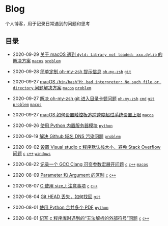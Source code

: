 # Blog

个人博客，用于记录日常遇到的问题和思考

## 目录

- 2020-09-29 [关于 macOS 遇到 `dyld: Library not loaded: xxx.dylib` 的解决方案](https://github.com/yangruihan/blog/issues/14)
    [`macos`](https://github.com/yangruihan/blog/labels/macos) [`problem`](https://github.com/yangruihan/blog/labels/problem)  

- 2020-09-28 [简单定制 oh-my-zsh 提示信息](https://github.com/yangruihan/blog/issues/13)
    [`oh-my-zsh`](https://github.com/yangruihan/blog/labels/oh-my-zsh) [`git`](https://github.com/yangruihan/blog/labels/git)

- 2020-09-27 [macOS `/bin/bash^M: bad interpreter: No such file or directory` 问题解决方案](https://github.com/yangruihan/blog/issues/12)
    [`macos`](https://github.com/yangruihan/blog/labels/macos) [`problem`](https://github.com/yangruihan/blog/labels/problem) 

- 2020-09-27 [解决 oh-my-zsh git 进入目录卡顿问题](https://github.com/yangruihan/blog/issues/11)
    [`oh-my-zsh`](https://github.com/yangruihan/blog/labels/oh-my-zsh) [`cmd`](https://github.com/yangruihan/blog/labels/cmd) [`git`](https://github.com/yangruihan/blog/labels/git) [`problem`](https://github.com/yangruihan/blog/labels/problem) [`macos`](https://github.com/yangruihan/blog/labels/macos)

- 2020-09-27 [macOS 如何设置触控板追踪速度超过系统设置上限](https://github.com/yangruihan/blog/issues/10)
    [`macos`](https://github.com/yangruihan/blog/labels/macos) 

- 2020-09-26 [使用 Python 内置服务器模块](https://github.com/yangruihan/blog/issues/9)
    [`python`](https://github.com/yangruihan/blog/labels/python) 

- 2020-09-19 [解决 Github 域名 DNS 污染问题](https://github.com/yangruihan/blog/issues/8)
    [`problem`](https://github.com/yangruihan/blog/labels/problem) 

- 2020-09-02 [设置 Visual studio c 程序默认栈大小，避免 Stack Overflow 问题](https://github.com/yangruihan/blog/issues/7)
    [`c`](https://github.com/yangruihan/blog/labels/c) [`c++`](https://github.com/yangruihan/blog/labels/c%2B%2B) [`windows`](https://github.com/yangruihan/blog/labels/windows)

- 2020-08-22 [记录一个 GCC Clang 可变参数宏展开问题](https://github.com/yangruihan/blog/issues/6)
    [`c`](https://github.com/yangruihan/blog/issues?q=is%3Aissue+is%3Aopen+label%3Ac) [`c++`](https://github.com/yangruihan/blog/issues?q=is%3Aissue+is%3Aopen+label%3Ac%2B%2B) [`macos`](https://github.com/yangruihan/blog/labels/macos)

- 2020-08-09 [Parameter 和 Argument 的区别](https://github.com/yangruihan/blog/issues/5)
    [`c`](https://github.com/yangruihan/blog/issues?q=is%3Aissue+is%3Aopen+label%3Ac) [`c++`](https://github.com/yangruihan/blog/issues?q=is%3Aissue+is%3Aopen+label%3Ac%2B%2B)

- 2020-08-07 [C 使用 size_t 注意事项](https://github.com/yangruihan/blog/issues/4)
  [`c`](https://github.com/yangruihan/blog/issues?q=is%3Aissue+is%3Aopen+label%3Ac) [`c++`](https://github.com/yangruihan/blog/issues?q=is%3Aissue+is%3Aopen+label%3Ac%2B%2B)

- 2020-08-04 [Git HEAD 丢失，如何找回](https://github.com/yangruihan/blog/issues/3)
  [`git`](https://github.com/yangruihan/blog/issues?q=is%3Aissue+is%3Aopen+label%3Agit)

- 2020-08-01 [使用 Python 合并多个 PDF](https://github.com/yangruihan/blog/issues/2) 
  [`python`](https://github.com/yangruihan/blog/issues?q=is%3Aissue+is%3Aopen+label%3Apython)

- 2020-08-01 [记写 c 程序库时遇到的“无法解析的外部符号”问题](https://github.com/yangruihan/blog/issues/1)
  [`c`](https://github.com/yangruihan/blog/issues?q=is%3Aissue+is%3Aopen+label%3Ac) [`c++`](https://github.com/yangruihan/blog/issues?q=is%3Aissue+is%3Aopen+label%3Ac%2B%2B)
